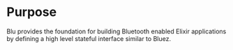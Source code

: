 # Purpose

Blu provides the foundation for building Bluetooth enabled Elixir applications by defining a high
level stateful interface similar to Bluez.
